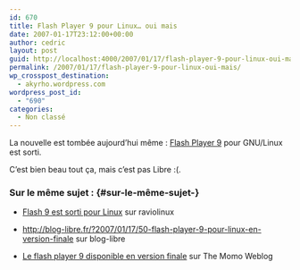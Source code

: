 ```yaml
---
id: 670
title: Flash Player 9 pour Linux… oui mais
date: 2007-01-17T23:12:00+00:00
author: cedric
layout: post
guid: http://localhost:4000/2007/01/17/flash-player-9-pour-linux-oui-mais.html
permalink: /2007/01/17/flash-player-9-pour-linux-oui-mais/
wp_crosspost_destination:
  - akyrho.wordpress.com
wordpress_post_id:
  - "690"
categories:
  - Non classé
---
```

La nouvelle est tombée aujourd’hui même : [Flash Player 9](http://blogs.adobe.com/penguin.swf/2007/01/flash_player_9_for_linux_x86.html) pour GNU/Linux est sorti.

C’est bien beau tout ça, mais c’est pas Libre :(.

### Sur le même sujet : {#sur-le-même-sujet-}

  * [Flash 9 est sorti pour Linux](http://raviolinux.gaspif.be/index.php/2007/01/17/31-flash-9-est-sorti-pour-linux) sur raviolinux

  * <http://blog-libre.fr/?2007/01/17/50-flash-player-9-pour-linux-en-version-finale> sur blog-libre

  * [Le flash player 9 disponible en version finale](http://blog.momo.servegame.org/2007/01/17/39-le-flash-player-9-disponible-en-version-finale) sur The Momo Weblog